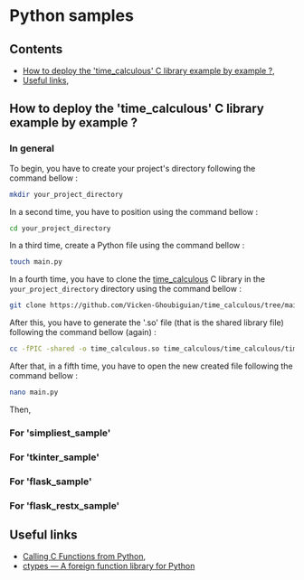 # Python samples

## Contents

* [How to deploy the 'time_calculous' C library example by example ?](#how_to_deploy_example_by_example),
* [Useful links](#useful_links),

<a name="how_to_deploy_example_by_example"></a>
## How to deploy the 'time_calculous' C library example by example ?

<a name="in_general"></a>
### In general

To begin, you have to create your project's directory following the command bellow :

```bash
mkdir your_project_directory
```

In a second time, you have to position using the command bellow :

```bash
cd your_project_directory
```

In a third time, create a Python file using the command bellow :

```bash
touch main.py
```

In a fourth time, you have to clone the [time_calculous](https://github.com/Vicken-Ghoubiguian/time_calculous/tree/main) C library in the `your_project_directory` directory using the command bellow :

```bash
git clone https://github.com/Vicken-Ghoubiguian/time_calculous/tree/main
```

After this, you have to generate the '.so' file (that is the shared library file) following the command bellow (again) :

```bash
cc -fPIC -shared -o time_calculous.so time_calculous/time_calculous/time_calculous.c
```

After that, in a fifth time, you have to open the new created file following the command bellow :

```bash
nano main.py
```

Then, 

<a name="for_simpliest"></a>
### For 'simpliest_sample'

<a name="for_tkinter"></a>
### For 'tkinter_sample'

<a name="for_flask"></a>
### For 'flask_sample'

<a name="for_flask_restx"></a>
### For 'flask_restx_sample'

<a name="useful_links"></a>
## Useful links

* [Calling C Functions from Python](https://www.digitalocean.com/community/tutorials/calling-c-functions-from-python),
* [ctypes — A foreign function library for Python](https://docs.python.org/3/library/ctypes.html)
